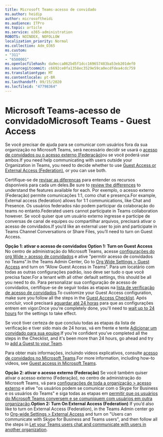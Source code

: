 ```yaml
---
title: Microsoft Teams-acesso de convidado
ms.author: heidip
author: microsoftheidi
ms.audience: ITPro
ms.topic: article
ms.service: o365-administration
ROBOTS: NOINDEX, NOFOLLOW
localization_priority: Normal
ms.collection: Adm_O365
ms.custom:
- "311"
- "6500001"
ms.openlocfilehash: da9ecca062bd5f1dcc169657483ba53eb201def0
ms.sourcegitcommit: c6692ce0fa1358ec3529e59ca0ecdfdea4cdc759
ms.translationtype: MT
ms.contentlocale: pt-BR
ms.lasthandoff: 09/15/2020
ms.locfileid: "47798364"
---
```

# <a name="microsoft-teams---guest-access"></a><span data-ttu-id="67a50-102">Microsoft Teams-acesso de convidado</span><span class="sxs-lookup"><span data-stu-id="67a50-102">Microsoft Teams - Guest Access</span></span>

<span data-ttu-id="67a50-103">Se você precisar de ajuda para se comunicar com usuários fora da sua organização no Microsoft Teams, será necessário decidir se usará o [acesso de convidados ou o acesso externo (Federação)](https://docs.microsoft.com/microsoftteams/manage-external-access#external-access-vs-guest-access)ou se você poderá usar ambos.</span><span class="sxs-lookup"><span data-stu-id="67a50-103">If you need help communicating with users outside your Organization in Teams, you need to decide whether to use [Guest Access or External Access (Federation)](https://docs.microsoft.com/microsoftteams/manage-external-access#external-access-vs-guest-access), or you can use both.</span></span>

<span data-ttu-id="67a50-104">Certifique-se de [revisar as diferenças](https://docs.microsoft.com/microsoftteams/manage-external-access#external-access-vs-guest-access) para entender os recursos disponíveis para cada um deles.</span><span class="sxs-lookup"><span data-stu-id="67a50-104">Be sure to [review the differences](https://docs.microsoft.com/microsoftteams/manage-external-access#external-access-vs-guest-access) to understand the features available for each.</span></span>  <span data-ttu-id="67a50-105">Por exemplo, o acesso externo (Federação) permite comunicações 1:1, como chat e presença.</span><span class="sxs-lookup"><span data-stu-id="67a50-105">For example, External access (federation) allows for 1:1 communications, like Chat and Presence.</span></span>  <span data-ttu-id="67a50-106">Os usuários federados não podem participar da colaboração do teams no entanto.</span><span class="sxs-lookup"><span data-stu-id="67a50-106">Federated users cannot participate in Teams collaboration however.</span></span>  <span data-ttu-id="67a50-107">Se você quiser que um usuário externo ingresse e participe de conversas de canal de equipes ou compartilhar arquivos, precisará ativar o acesso de convidados.</span><span class="sxs-lookup"><span data-stu-id="67a50-107">If you’d like an external user to join and participate in Teams Channel Conversations or Share Files, you’ll need to turn on Guest Access.</span></span>

<span data-ttu-id="67a50-108">**Opção 1: ativar o acesso de convidados** </span><span class="sxs-lookup"><span data-stu-id="67a50-108">**Option 1: Turn on Guest Access** </span></span>  
<span data-ttu-id="67a50-109">No centro de administração do Microsoft Teams, acesse [configurações do org Wide > acesso de convidados](https://admin.teams.microsoft.com/company-wide-settings/guest-configuration) e ative "permitir acesso de convidados no Teams".</span><span class="sxs-lookup"><span data-stu-id="67a50-109">In the Teams Admin Center, Go to [Org Wide Settings > Guest Access](https://admin.teams.microsoft.com/company-wide-settings/guest-configuration) and turn on “Allow Guest Access in Teams”.</span></span>  <span data-ttu-id="67a50-110">Para um locatário com todas as outras configurações padrão, isso deve ser tudo o que você precisa fazer.</span><span class="sxs-lookup"><span data-stu-id="67a50-110">For a tenant with all other default settings, this should be all you need to do.</span></span>  <span data-ttu-id="67a50-111">Para personalizar sua configuração de acesso de convidados, certifique-se de seguir todas as etapas na [lista de verificação de acesso de convidados](https://docs.microsoft.com/microsoftteams/guest-access-checklist).</span><span class="sxs-lookup"><span data-stu-id="67a50-111">To customize your Guest Access configuration,  make sure you follow all the steps in the [Guest Access Checklist](https://docs.microsoft.com/microsoftteams/guest-access-checklist).</span></span> <span data-ttu-id="67a50-112">Após concluir, você precisará [aguardar até 24 horas](https://docs.microsoft.com/microsoftteams/manage-guests#guest-access-latencies) para que as configurações entrem em vigor.</span><span class="sxs-lookup"><span data-stu-id="67a50-112">Once you're completely done, you'll need to [wait up to 24 hours](https://docs.microsoft.com/microsoftteams/manage-guests#guest-access-latencies) for the settings to take effect.</span></span>

<span data-ttu-id="67a50-113">Se você tiver certeza de que concluiu todas as etapas da lista de verificação e tiver sido mais de 24 horas, vá em frente e tente [Adicionar um convidado para sua equipe](https://support.office.com/article/add-guests-to-a-team-in-teams-fccb4fa6-f864-4508-bdde-256e7384a14f#ID0EAABAAA=Desktop).</span><span class="sxs-lookup"><span data-stu-id="67a50-113">If you’re confident you’ve completed all the steps in the Checklist, and it's been more than 24 hours, go ahead and try to [add a Guest to your Team](https://support.office.com/article/add-guests-to-a-team-in-teams-fccb4fa6-f864-4508-bdde-256e7384a14f#ID0EAABAAA=Desktop).</span></span>

<span data-ttu-id="67a50-114">Para obter mais informações, incluindo vídeos explicativos, consulte [acesso de convidados no Microsoft Teams](https://docs.microsoft.com/microsoftteams/guest-access).</span><span class="sxs-lookup"><span data-stu-id="67a50-114">For more information, including how-to videos, see [Guest access in Microsoft Teams](https://docs.microsoft.com/microsoftteams/guest-access).</span></span>

<span data-ttu-id="67a50-115">**Opção 2: ativar o acesso externo (Federação)** Se você também quiser ativar o acesso externo (Federação), no centro de administração do Microsoft Teams, vá para [configurações de toda a organização > acesso externo](https://admin.teams.microsoft.com/company-wide-settings/external-communications) e ative "os usuários podem se comunicar com o Skype for Business e os usuários do Teams" e siga todas as etapas em [permitir que os usuários do Microsoft Teams conversem e se comuniquem com usuários em outra organização](https://docs.microsoft.com/microsoftteams/manage-external-access#let-your-teams-users-chat-and-communicate-with-users-in-another-organization).</span><span class="sxs-lookup"><span data-stu-id="67a50-115">**Option 2: Turn On External Access (Federation)** If you’d also like to turn on External Access (Federation), in the Teams Admin center go to [Org-wide Settings > External Access](https://admin.teams.microsoft.com/company-wide-settings/external-communications) and turn on "Users can communicate with Skype for Business and Teams users", and then follow all the steps in [Let your Teams users chat and communicate with users in another organization](https://docs.microsoft.com/microsoftteams/manage-external-access#let-your-teams-users-chat-and-communicate-with-users-in-another-organization).</span></span>


